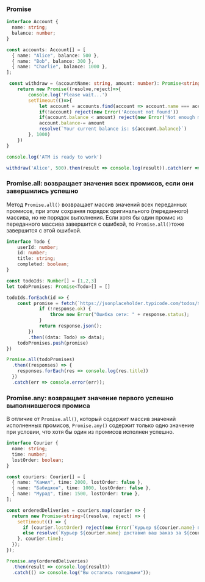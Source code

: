 ### Promise

```ts
interface Account {
  name: string;
  balance: number;
}

const accounts: Account[] = [
  { name: "Alice", balance: 500 },
  { name: "Bob", balance: 300 },
  { name: "Charlie", balance: 1000 },
];

 const withdraw = (accountName: string, amount: number): Promise<string | Error> => {
    return new Promise((resolve,reject)=>{    
        console.log('Please wait...')
        setTimeout(()=>{
            let account = accounts.find(account => account.name === accountName)
            if(!account) reject(new Error('Account not found'))
            if(account.balance < amount) reject(new Error('Not enough money'))
            account.balance-= amount
            resolve(`Your current balance is: ${account.balance}`)
        }, 1000)
    })
}

console.log('ATM is ready to work')

withdraw('Alice', 500).then(result => console.log(result)).catch(err => console.error(err));
```
### Promise.all: возвращает значения всех промисов, если они завершились успешно
Метод `Promise.all()` возвращает массив значений всех переданных промисов, при этом сохраняя порядок оригинального (переданного) массива, но не порядок выполнения. 
Если хотя бы один промис из переданного массива завершится с ошибкой, то `Promise.all()`тоже завершится с этой ошибкой.
``` ts
interface Todo {
    userId: number;
    id: number;
    title: string;
    completed: boolean;
} 

const todoIds: Number[] = [1,2,3]
let todoPromises: Promise<Todo>[] = []

todoIds.forEach(id => {
    const promise = fetch(`https://jsonplaceholder.typicode.com/todos/${id}`).then(response => {
            if (!response.ok) {
                throw new Error("Ошибка сети: " + response.status);
            }
            return response.json();
        })
        .then((data: Todo) => data);
    todoPromises.push(promise)    
})

Promise.all(todoPromises)
  .then((responses) => {
    responses.forEach(res => console.log(res.title))
  })
  .catch(err => console.error(err));
```

### Promise.any: возвращает значение первого успешно выполнившегося промиса
В отличие от `Promise.all()`, который содержит массив значений исполненных промисов, `Promise.any()` содержит только одно значение при условии, что хотя бы один из промисов исполнен успешно.
```ts
interface Courier {
  name: string;
  time: number;
  lostOrder: boolean;
}

const couriers: Courier[] = [
  { name: "Камил", time: 2000, lostOrder: false },
  { name: "Бабиджон", time: 1000, lostOrder: false },
  { name: "Мурад", time: 1500, lostOrder: true },
];

const orderedDeliveries = couriers.map(courier => {
  return new Promise<string>((resolve, reject) => {
    setTimeout(() => {
      if (courier.lostOrder) reject(new Error(`Курьер ${courier.name} потерял ваш заказ :(`));
      else resolve(`Курьер ${courier.name} доставил ваш заказ за ${courier.time / 100} минут`);
    }, courier.time);
  });
});

Promise.any(orderedDeliveries)
  .then(result => console.log(result))
  .catch(() => console.log("Вы остались голодными"));
```

